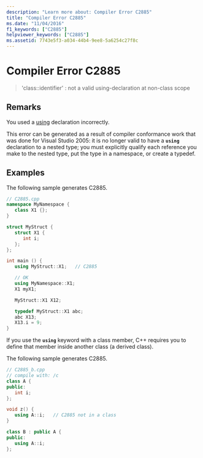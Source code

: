 ```yaml
---
description: "Learn more about: Compiler Error C2885"
title: "Compiler Error C2885"
ms.date: "11/04/2016"
f1_keywords: ["C2885"]
helpviewer_keywords: ["C2885"]
ms.assetid: 7743e5f3-a034-44b4-9ee8-5a6254c27f8c
---
```

# Compiler Error C2885

> 'class::identifier' : not a valid using-declaration at non-class scope

## Remarks

You used a [using](../../cpp/using-declaration.md) declaration incorrectly.

This error can be generated as a result of compiler conformance work that was done for Visual Studio 2005: it is no longer valid to have a **`using`** declaration to a nested type; you must explicitly qualify each reference you make to the nested type, put the type in a namespace, or create a typedef.

## Examples

The following sample generates C2885.

```cpp
// C2885.cpp
namespace MyNamespace {
   class X1 {};
}

struct MyStruct {
   struct X1 {
      int i;
   };
};

int main () {
   using MyStruct::X1;   // C2885

   // OK
   using MyNamespace::X1;
   X1 myX1;

   MyStruct::X1 X12;

   typedef MyStruct::X1 abc;
   abc X13;
   X13.i = 9;
}
```

If you use the **`using`** keyword with a class member, C++ requires you to define that member inside another class (a derived class).

The following sample generates C2885.

```cpp
// C2885_b.cpp
// compile with: /c
class A {
public:
   int i;
};

void z() {
   using A::i;   // C2885 not in a class
}

class B : public A {
public:
   using A::i;
};
```
